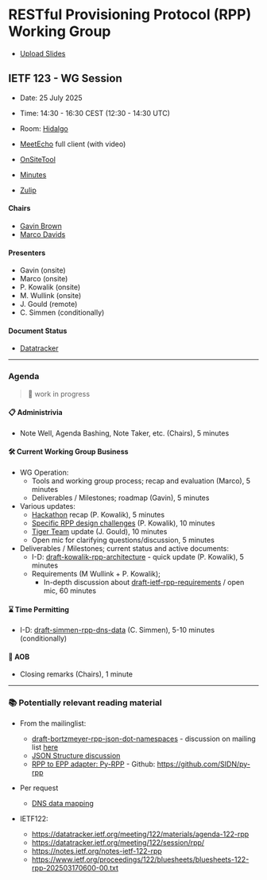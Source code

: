 
# RESTful Provisioning Protocol (RPP) Working Group

* [Upload Slides](https://datatracker.ietf.org/meeting/123/session/rpp)

## IETF 123 - WG Session

* Date: 25 July 2025  <!-- (to be [announced on June 20, 2025](https://datatracker.ietf.org/meeting/important-dates/)) -->
* Time: 14:30 - 16:30 CEST (12:30 - 14:30 UTC)
* Room: [Hidalgo](https://datatracker.ietf.org/meeting/123/floor-plan?room=hidalgo)

* [MeetEcho](https://meetings.conf.meetecho.com/ietf123/?session=34200) full client (with video)
* [OnSiteTool](https://meetecho.ietf.org/lite/?session=34200)
* [Minutes](https://notes.ietf.org/notes-ietf-123-rpp) 
<!-- * [Published minutes](https://notes.ietf.org/s/notes-ietf-123-rpp) -->
* [Zulip](https://zulip.ietf.org/#narrow/stream/rpp)

#### Chairs

* [Gavin Brown](https://datatracker.ietf.org/person/gavin.brown@icann.org)
* [Marco Davids](https://datatracker.ietf.org/person/marco.davids@sidn.nl)

#### Presenters
* Gavin (onsite)
* Marco (onsite)
* P. Kowalik (onsite)
* M. Wullink (onsite)
* J. Gould (remote)
* C. Simmen (conditionally)

#### Document Status

* [Datatracker](https://datatracker.ietf.org/wg/rpp/documents/)
<!-- * [Github](https://github.com/ietf-wg-rpp/wg-materials/blob/main/rpp-document-status.md) -->

---
### Agenda
> 🚧 work in progress

#### 📋 Administrivia

* Note Well, Agenda Bashing, Note Taker, etc. (Chairs), 5 minutes

#### 🛠️ Current Working Group Business
* WG Operation:
  - Tools and working group process; recap and evaluation (Marco), 5 minutes
  - Deliverables / Milestones; roadmap (Gavin), 5 minutes
* Various updates:
  - [Hackathon](https://wiki.ietf.org/en/meeting/123/hackathon#restful-provisioning-protocol-rpp) recap (P. Kowalik), 5 minutes
  - [Specific RPP design challenges](https://datatracker.ietf.org/meeting/122/materials/slides-122-rpp-specific-rpp-design-challenges-00) (P. Kowalik), 10 minutes
  - [Tiger Team](https://github.com/ietf-wg-rpp/wg-materials/blob/main/README.md#tiger-team) update (J. Gould), 10 minutes
  - Open mic for clarifying questions/discussion, 5 minutes
* Deliverables / Milestones; current status and active documents:
  - I-D: [draft-kowalik-rpp-architecture](https://datatracker.ietf.org/doc/draft-kowalik-rpp-architecture/) - quick update (P. Kowalik), 5 minutes
  - Requirements (M Wullink + P. Kowalik);
    + In-depth discussion about [draft-ietf-rpp-requirements](https://datatracker.ietf.org/doc/draft-ietf-rpp-requirements/) / open mic, 60 minutes
    <!-- Including a few 'show of hands' questions and CENTR Jamboree Recap -->

<!-- 
#### 💡 For Consideration
* I-D: [draft-rpp-core](https://datatracker.ietf.org/doc/draft-rpp-core/) (M. Wullink ?), x minutes
* I-D: [draft-bortzmeyer-rpp-json-dot-namespaces](https://datatracker.ietf.org/doc/draft-bortzmeyer-rpp-json-dot-namespaces/) (S. Bortzmeyer ?), x minutes  
(only when there are relevant updates)

-->

#### ⌛️ Time Permitting

* I-D: [draft-simmen-rpp-dns-data](https://github.com/christian-simmen/draft-simmen-rpp-dns-data) (C. Simmen), 5-10 minutes (conditionally)


#### 🎤 AOB
* Closing remarks (Chairs), 1 minute
  
---
### 📚 Potentially relevant reading material

* From the mailinglist:
  - [draft-bortzmeyer-rpp-json-dot-namespaces](https://datatracker.ietf.org/doc/draft-bortzmeyer-rpp-json-dot-namespaces/) - discussion on mailing list [here](https://mailarchive.ietf.org/arch/msg/rpp/VZlQ1HD-MC-e5rsUqn9pE875vgk/)
  - [JSON Structure discussion](https://mailarchive.ietf.org/arch/msg/rpp/ZC0_a6igfKdHjK4pnZN4TVoN6RM/)
  - [RPP to EPP adapter: Py-RPP](https://mailarchive.ietf.org/arch/browse/rpp/?qdr=w) - Github: https://github.com/SIDN/py-rpp

* Per request 
  - [DNS data mapping](https://github.com/christian-simmen/draft-simmen-rpp-dns-data)

* IETF122:
  - https://datatracker.ietf.org/meeting/122/materials/agenda-122-rpp
  - https://datatracker.ietf.org/meeting/122/session/rpp/
  - https://notes.ietf.org/notes-ietf-122-rpp
  - https://www.ietf.org/proceedings/122/bluesheets/bluesheets-122-rpp-202503170600-00.txt
